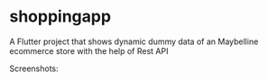 # shoppingapp

A Flutter project that shows dynamic dummy data of an Maybelline ecommerce store with the help of Rest API

Screenshots:

